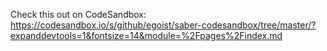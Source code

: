 Check this out on CodeSandbox: https://codesandbox.io/s/github/egoist/saber-codesandbox/tree/master/?expanddevtools=1&fontsize=14&module=%2Fpages%2Findex.md
